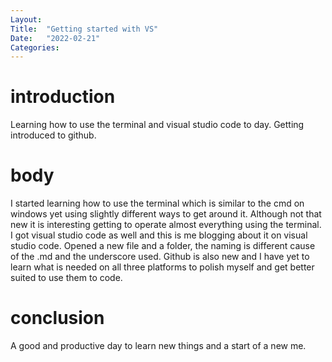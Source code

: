 ```yaml
---
Layout:
Title:  "Getting started with VS"
Date:   "2022-02-21"
Categories:
---
```

# introduction
Learning how to use the terminal and visual studio code to day. Getting introduced to github.


# body
I started learning how to use the terminal which is similar to the cmd on windows yet using slightly different ways to get around it. Although not that new it is interesting getting to operate almost everything using the terminal. I got visual studio code as well and this is me blogging about it on visual studio code. Opened a new file and a folder, the naming is different cause of the .md and the underscore used. Github is also new and I have yet to learn what is needed on all three platforms to polish myself and get better suited to use them to code.



# conclusion
A good and productive day to learn new things and a start of a new me.